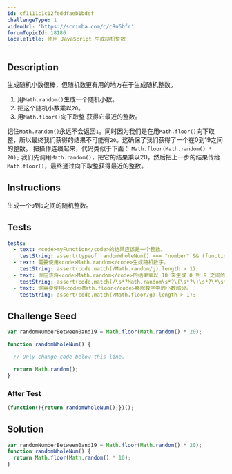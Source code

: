```yaml
---
id: cf1111c1c12feddfaeb1bdef
challengeType: 1
videoUrl: 'https://scrimba.com/c/cRn6bfr'
forumTopicId: 18186
localeTitle: 使用 JavaScript 生成随机整数
---
```


## Description
<section id='description'>
生成随机小数很棒，但随机数更有用的地方在于生成随机整数。
<ol><li>用<code>Math.random()</code>生成一个随机小数。</li><li>把这个随机小数乘以<code>20</code>。</li><li>用<code>Math.floor()</code>向下取整 获得它最近的整数。</li></ol>
记住<code>Math.random()</code>永远不会返回<code>1</code>。同时因为我们是在用<code>Math.floor()</code>向下取整，所以最终我们获得的结果不可能有<code>20</code>。这确保了我们获得了一个在0到19之间的整数。
把操作连缀起来，代码类似于下面：
<code>Math.floor(Math.random() * 20);</code>
我们先调用<code>Math.random()</code>，把它的结果乘以20，然后把上一步的结果传给<code>Math.floor()</code>，最终通过向下取整获得最近的整数。
</section>

## Instructions
<section id='instructions'>
生成一个<code>0</code>到<code>9</code>之间的随机整数。
</section>

## Tests
<section id='tests'>

```yml
tests:
  - text: <code>myFunction</code>的结果应该是一个整数。
    testString: assert(typeof randomWholeNum() === "number" && (function(){var r = randomWholeNum();return Math.floor(r) === r;})());
  - text: 需要使用<code>Math.random</code>生成随机数字。
    testString: assert(code.match(/Math.random/g).length > 1);
  - text: 你应该将<code>Math.random</code>的结果乘以 10 来生成 0 到 9 之间的随机数。
    testString: assert(code.match(/\s*?Math.random\s*?\(\s*?\)\s*?\*\s*?10[\D]\s*?/g) || code.match(/\s*?10\s*?\*\s*?Math.random\s*?\(\s*?\)\s*?/g));
  - text: 你需要使用<code>Math.floor</code>移除数字中的小数部分。
    testString: assert(code.match(/Math.floor/g).length > 1);

```

</section>

## Challenge Seed
<section id='challengeSeed'>

<div id='js-seed'>

```js
var randomNumberBetween0and19 = Math.floor(Math.random() * 20);

function randomWholeNum() {

  // Only change code below this line.

  return Math.random();
}
```

</div>


### After Test
<div id='js-teardown'>

```js
(function(){return randomWholeNum();})();
```

</div>

</section>

## Solution
<section id='solution'>


```js
var randomNumberBetween0and19 = Math.floor(Math.random() * 20);
function randomWholeNum() {
  return Math.floor(Math.random() * 10);
}
```

</section>
